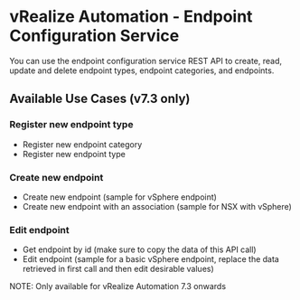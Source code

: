 # vRealize Automation - Endpoint Configuration Service

You can use the endpoint configuration service REST API to create, read, update and delete endpoint types, endpoint categories, and endpoints.

## Available Use Cases (v7.3 only)

### Register new endpoint type

 * Register new endpoint category
 * Register new endpoint type

### Create new endpoint
 * Create new endpoint (sample for vSphere endpoint)
 * Create new endpoint with an association (sample for NSX with vSphere)

### Edit endpoint
 * Get endpoint by id (make sure to copy the data of this API call)
 * Edit endpoint (sample for a basic vSphere endpoint, replace the data retrieved in first call and then edit desirable values)

NOTE: Only available for vRealize Automation 7.3 onwards